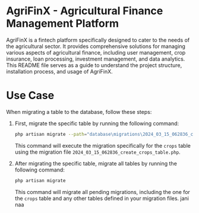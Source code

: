 # AgriFinX - Agricultural Finance Management Platform

AgriFinX is a fintech platform specifically designed to cater to the needs of the agricultural sector. It provides comprehensive solutions for managing various aspects of agricultural finance, including user management, crop insurance, loan processing, investment management, and data analytics. This README file serves as a guide to understand the project structure, installation process, and usage of AgriFinX.

# Use Case

When migrating a table to the database, follow these steps:

1. First, migrate the specific table by running the following command:

    ```sh
    php artisan migrate --path="database\migrations\2024_03_15_062836_create_crops_table.php"
    ```

    This command will execute the migration specifically for the `crops` table using the migration file `2024_03_15_062836_create_crops_table.php`.

2. After migrating the specific table, migrate all tables by running the following command:

    ```sh
    php artisan migrate
    ```

    This command will migrate all pending migrations, including the one for the `crops` table and any other tables defined in your migration files.
jani naa